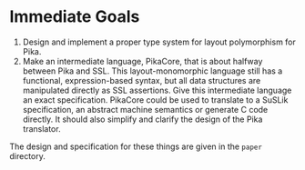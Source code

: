 # Immediate Goals

1. Design and implement a proper type system for layout polymorphism for Pika.
2. Make an intermediate language, PikaCore, that is about halfway between Pika
   and SSL. This layout-monomorphic language still has a functional, expression-based syntax,
   but all data structures are manipulated directly as SSL assertions. Give this intermediate language an exact specification. PikaCore could be used to
   translate to a SuSLik specification, an abstract machine semantics or generate C code
   directly. It should also simplify and clarify the design of the Pika
   translator.

The design and specification for these things are given in the `paper`
directory.

